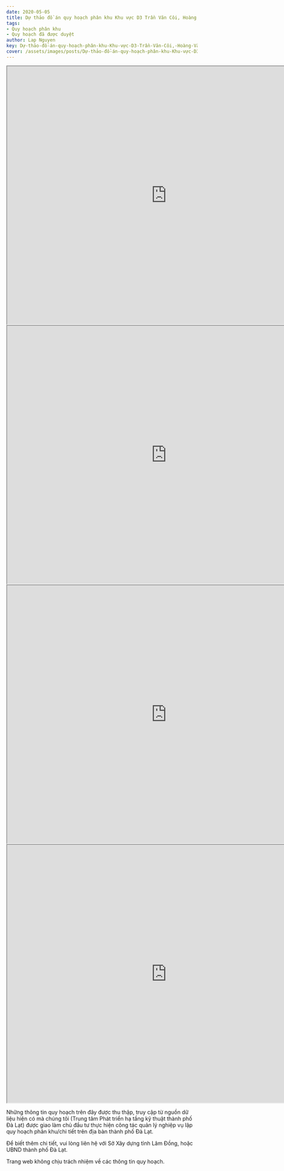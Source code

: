 ```yaml
---
date: 2020-05-05
title: Dự thảo đồ án quy hoạch phân khu Khu vực D3 Trần Văn Côi, Hoàng Văn Thụ, Hoàng Diệu, Hải Thượng, Mai Hắc Đế, Ngô Quyền, Phường 5,6
tags:
- Quy hoạch phân khu
- Quy hoạch đã được duyệt
author: Lap Nguyen
key: Dự-thảo-đồ-án-quy-hoạch-phân-khu-Khu-vực-D3-Trần-Văn-Côi,-Hoàng-Văn-Thụ,-Hoàng-Diệu,-Hải-Thượng,-Mai-Hắc-Đế,-Ngô-Quyền,-Phường-5,6
cover: /assets/images/posts/Dự-thảo-đồ-án-quy-hoạch-phân-khu-Khu-vực-D3-Trần-Văn-Côi,-Hoàng-Văn-Thụ,-Hoàng-Diệu,-Hải-Thượng,-Mai-Hắc-Đế,-Ngô-Quyền,-Phường-5,6.png
---
```


<iframe src="https://drive.google.com/file/d/1UJua6TQhE3lEnZvxWifzIzgH8x9Feshg/preview" width="840" height="680"></iframe>
<iframe src="https://drive.google.com/file/d/1-Ck37z28R8CGTvn_dlrr7AcCbSCSOe9n/preview" width="840" height="680"></iframe>
<iframe src="https://drive.google.com/file/d/1k0zfQUC7P8EN1lsE5WMMHbI5-3S5qTs5/preview" width="840" height="680"></iframe>
<iframe src="https://drive.google.com/file/d/1PYFRwt5qu3JUYy0CnpSP6sx23w5sPWND/preview" width="840" height="680"></iframe>

Những thông tin quy hoạch trên đây được thu thập, truy cập từ nguồn dữ liệu hiện có mà chúng tôi 
(Trung tâm Phát triển hạ tầng kỹ thuật thành phố Đà Lạt) được giao làm chủ đầu tư thực hiện công tác quản lý nghiệp vụ 
lập quy hoạch phân khu/chi tiết trên địa bàn thành phố Đà Lạt.

Để biết thêm chi tiết, vui lòng liên hệ với Sở Xây dựng tỉnh Lâm Đồng, hoặc UBND thành phố Đà Lạt.

Trang web không chịu trách nhiệm về các thông tin quy hoạch.
